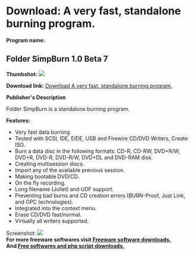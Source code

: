 # Download: A very fast, standalone burning program.

**Program name:**

## Folder SimpBurn 1.0 Beta 7

  
**Thumbshot:** ![](http://www.freewarefiles.com/screenshot/foldersimpburn_md.jpg)   
  
**Download link:** [Download A very fast, standalone burning program.](http://freesoftwares.boysofts.com/Folder-SimpBurn_program_41939.html)  
  


**Publisher's Description**  
  


Folder SimpBurn is a standalone burning program. 

**Features:**

  * Very fast data burning. 
  * Tested with SCSI, IDE, EIDE, USB and Firewire CD/DVD Writers, Create ISO. 
  * Burn a data disc in the following formats: CD-R, CD-RW, DVD+R/W, DVD+R, DVD-R, DVD-R/W, DVD+DL and DVD-RAM disk. 
  * Creating multisession discs. 
  * Import any of the available previous session. 
  * Making bootable DVD/CD. 
  * On the fly recording. 
  * Long filename (Joliet) and UDF support. 
  * Preventing bad burns and CD creation errors (BURN-Proof, Just Link, and OPC technologies). 
  * Integrated into the context menu. 
  * Erase CD/DVD fast/normal. 
  * Virtually all writers supported. 

  
  
Screenshot: ![](http://www.freewarefiles.com/screenshot/foldersimpburn.jpg)   
**For more freeware softwares visit [Freeware software downloads.](http://freesoftwares.boysofts.com/)**   
**And [Free softwares and php script downloads.](http://www.boysofts.com/)**
